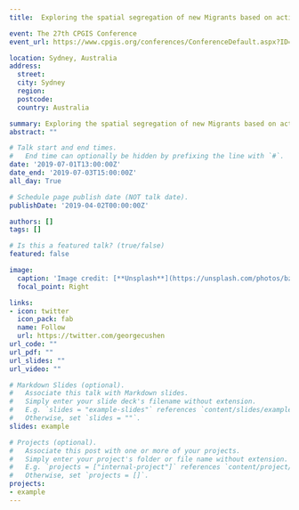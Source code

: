 ```yaml
---
title:  Exploring the spatial segregation of new Migrants based on activity space

event: The 27th CPGIS Conference
event_url: https://www.cpgis.org/conferences/ConferenceDefault.aspx?ID=75

location: Sydney, Australia
address:
  street: 
  city: Sydney
  region: 
  postcode: 
  country: Australia

summary: Exploring the spatial segregation of new Migrants based on activity space
abstract: ""

# Talk start and end times.
#   End time can optionally be hidden by prefixing the line with `#`.
date: '2019-07-01T13:00:00Z'
date_end: '2019-07-03T15:00:00Z'
all_day: True

# Schedule page publish date (NOT talk date).
publishDate: '2019-04-02T00:00:00Z'

authors: []
tags: []

# Is this a featured talk? (true/false)
featured: false

image:
  caption: 'Image credit: [**Unsplash**](https://unsplash.com/photos/bzdhc5b3Bxs)'
  focal_point: Right

links:
- icon: twitter
  icon_pack: fab
  name: Follow
  url: https://twitter.com/georgecushen
url_code: ""
url_pdf: ""
url_slides: ""
url_video: ""

# Markdown Slides (optional).
#   Associate this talk with Markdown slides.
#   Simply enter your slide deck's filename without extension.
#   E.g. `slides = "example-slides"` references `content/slides/example-slides.md`.
#   Otherwise, set `slides = ""`.
slides: example

# Projects (optional).
#   Associate this post with one or more of your projects.
#   Simply enter your project's folder or file name without extension.
#   E.g. `projects = ["internal-project"]` references `content/project/deep-learning/index.md`.
#   Otherwise, set `projects = []`.
projects:
- example
---
```


